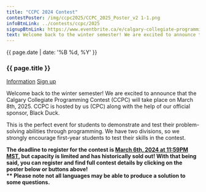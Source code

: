 ```yaml
---
title: "CCPC 2024 Contest"
contestPoster: /img/ccpc2025/CCPC_2025_Poster_v2 1-1.png
infoBtnLink: ../contests/ccpc/2025
signupBtnLink: https://www.eventbrite.ca/e/calgary-collegiate-programming-contest-2025-tickets-810966190707?utm-campaign=social&utm-content=attendeeshare&utm-medium=discovery&utm-term=listing&utm-source=cp&aff=ebdsshcopyurl
text: Welcome back to the winter semester! We are excited to announce that the Calgary Collegiate Programming Contest (CCPC) will take place on March 8th, 2025. CCPC is hosted by us (CPC) along with the help of our official sponsor, Black Duck. This is the perfect event for students to demonstrate and test their problem-solving abilities through programming. We have two divisions, so we strongly encourage first-year students to test their skills in the contest. The deadline to register for the contest is March 6th, 2024 at 11:59PM MST, but capacity is limited and has historically sold out! With that being said, you can register and find full contest details by clicking on the poster below or buttons above! Please note not all languages may be able to produce a solution to some questions.
---
```


<div class="card post-dec">      
<div class="card-body">
<div class="container-fluid">   
<div class="row">
<div class = "col-xs-12 col-md-5">

<img class="blog-img rounded mx-auto mr-3" src="{{ page.contestPoster }}" alt="">

</div>

<div class = "col-xs-12 col-md-7">
<div class = "date-dec"> {{ page.date | date: '%B %d, %Y' }}</div>
<h3 class = "blog-title">{{ page.title }}</h3>      
<div class = "blog-line"></div>

<div class = "blog-btns">
<a class="btn contest-btn" href="{{ page.infoBtnLink }}" role="button">Information</a>
<a class="btn contest-btn" href="{{ page.signupBtnLink }}" role="button">Sign up</a>
</div>

<p>Welcome back to the winter semester! We are excited to announce that the Calgary Collegiate Programming Contest (CCPC) will take place on March 8th, 2025. 
CCPC is hosted by us (CPC) along with the help of our official sponsor, Black Duck. </p>

<p>This is the perfect event for students to demonstrate and test their problem-solving abilities through programming. We have two divisions, 
so we strongly encourage first-year students to test their skills in the contest.
</p>

<p><b>The deadline to register for the contest is <u>March 6th, 2024 at 11:59PM MST</u>, but capacity is limited and has historically sold out! With that being said, 
you can register and find full contest details by clicking on the poster below or buttons above!
<br>** Please note not all languages may be able to produce a solution to some questions.
</b>

</p>

</div>
</div>
</div>
</div>
</div>
